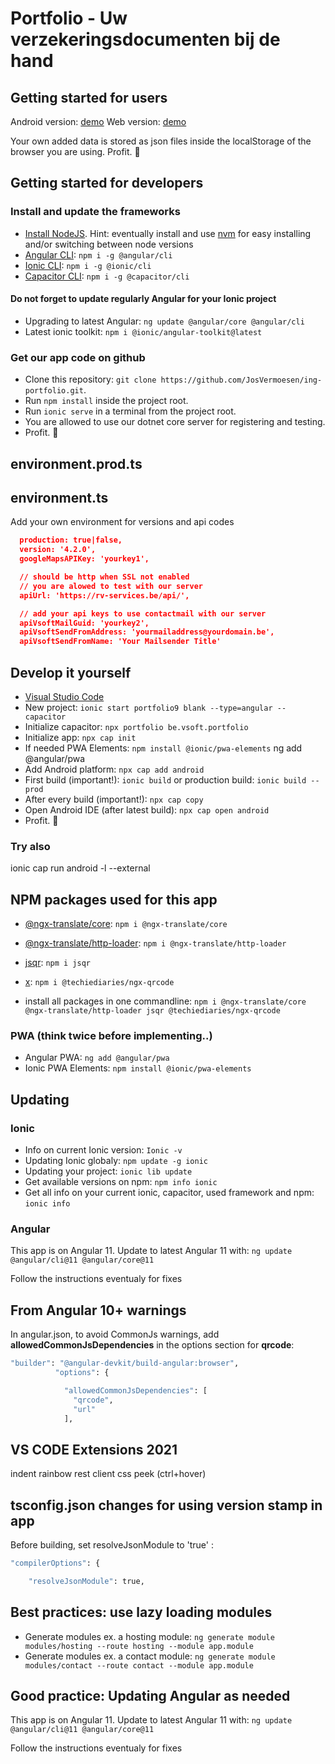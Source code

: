 # Portfolio - Uw verzekeringsdocumenten bij de hand

## Getting started for users

Android version: [demo](https://play.google.com/store/apps/details?id=be.vsoft.portfolio)
Web version: [demo](https://mijn.rv.be)

Your own added data is stored as json files inside the localStorage of the browser you are using. Profit. :tada:

## Getting started for developers

### Install and update the frameworks

- [Install NodeJS](https://nodejs.org/). Hint: eventually install and use [nvm](https://medium.com/@Joachim8675309/installing-node-js-with-nvm-4dc469c977d9) for easy installing and/or switching between node versions
- [Angular CLI](https://www.npmjs.com/package/@angular/cli): `npm i -g @angular/cli`
- [Ionic CLI](https://www.npmjs.com/package/@ionic/cli): `npm i -g @ionic/cli`
- [Capacitor CLI](https://www.npmjs.com/package/@capacitor/cli): `npm i -g @capacitor/cli`

#### Do not forget to update regularly Angular for your Ionic project

- Upgrading to latest Angular: `ng update @angular/core @angular/cli`
- Latest ionic toolkit: `npm i @ionic/angular-toolkit@latest`

### Get our app code on github

- Clone this repository: `git clone https://github.com/JosVermoesen/ing-portfolio.git`.
- Run `npm install` inside the project root.
- Run `ionic serve` in a terminal from the project root.
- You are allowed to use our dotnet core server for registering and testing.
- Profit. :tada:

## environment.prod.ts

## environment.ts

Add your own environment for versions and api codes

```json
  production: true|false,
  version: '4.2.0',
  googleMapsAPIKey: 'yourkey1',

  // should be http when SSL not enabled
  // you are alowed to test with our server
  apiUrl: 'https://rv-services.be/api/',

  // add your api keys to use contactmail with our server
  apiVsoftMailGuid: 'yourkey2',
  apiVsoftSendFromAddress: 'yourmailaddress@yourdomain.be',
  apiVsoftSendFromName: 'Your Mailsender Title'
```

## Develop it yourself

- [Visual Studio Code](https://code.visualstudio.com/)
- New project: `ionic start portfolio9 blank --type=angular --capacitor`
- Initialize capacitor: `npx portfolio be.vsoft.portfolio`
- Initialize app: `npx cap init`
- If needed PWA Elements: `npm install @ionic/pwa-elements` ng add @angular/pwa
- Add Android platform: `npx cap add android`
- First build (important!): `ionic build` or production build: `ionic build --prod`
- After every build (important!): `npx cap copy`
- Open Android IDE (after latest build): `npx cap open android`
- Profit. :tada:

### Try also

ionic cap run android -l --external

## NPM packages used for this app

- [@ngx-translate/core](https://www.npmjs.com/package/@ngx-translate/core): `npm i @ngx-translate/core`
- [@ngx-translate/http-loader](https://www.npmjs.com/package/@ngx-translate/http-loader): `npm i @ngx-translate/http-loader`
- [jsqr](https://www.npmjs.com/package/jsqr): `npm i jsqr`
- [x](https://github.com/techiediaries/ngx-qrcode): `npm i @techiediaries/ngx-qrcode`

- install all packages in one commandline: `npm i @ngx-translate/core @ngx-translate/http-loader jsqr @techiediaries/ngx-qrcode`

### PWA (think twice before implementing..)

- Angular PWA: `ng add @angular/pwa`
- Ionic PWA Elements: `npm install @ionic/pwa-elements`

## Updating

### Ionic

- Info on current Ionic version: `Ionic -v`
- Updating Ionic globaly: `npm update -g ionic`
- Updating your project: `ionic lib update`
- Get available versions on npm: `npm info ionic`
- Get all info on your current ionic, capacitor, used framework and npm: `ionic info`

### Angular

This app is on Angular 11. Update to latest Angular 11 with:
`ng update @angular/cli@11 @angular/core@11`

Follow the instructions eventualy for fixes

## From Angular 10+ warnings

In angular.json, to avoid CommonJs warnings, add **allowedCommonJsDependencies** in the options section for **qrcode**:

```bash
"builder": "@angular-devkit/build-angular:browser",
          "options": {

            "allowedCommonJsDependencies": [
              "qrcode",
              "url"
            ],

```

## VS CODE Extensions 2021

indent rainbow
rest client
css peek (ctrl+hover)

## tsconfig.json changes for using version stamp in app

Before building, set resolveJsonModule to 'true' :

```bash
"compilerOptions": {

    "resolveJsonModule": true,

```

## Best practices: use lazy loading modules

- Generate modules ex. a hosting module: `ng generate module modules/hosting --route hosting --module app.module`
- Generate modules ex. a contact module: `ng generate module modules/contact --route contact --module app.module`

## Good practice: Updating Angular as needed

This app is on Angular 11. Update to latest Angular 11 with:
`ng update @angular/cli@11 @angular/core@11`

Follow the instructions eventualy for fixes
